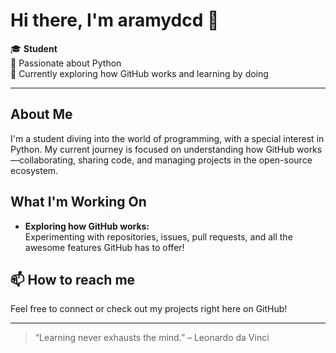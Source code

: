 # Hi there, I'm aramydcd 👋

🎓 **Student**  
🐍 Passionate about Python  
🚀 Currently exploring how GitHub works and learning by doing

---

## About Me

I'm a student diving into the world of programming, with a special interest in Python. My current journey is focused on understanding how GitHub works—collaborating, sharing code, and managing projects in the open-source ecosystem.

## What I'm Working On

- **Exploring how GitHub works:**  
  Experimenting with repositories, issues, pull requests, and all the awesome features GitHub has to offer!

## 📫 How to reach me

Feel free to connect or check out my projects right here on GitHub!

---

> “Learning never exhausts the mind.” – Leonardo da Vinci
